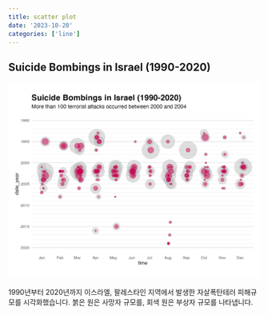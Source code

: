 ```yaml
---
title: scatter plot
date: '2023-10-20'
categories: ['line']
---
```


## Suicide Bombings in Israel (1990-2020)

![](https://github.com/chichead/dataviz/blob/main/viz/231020/terror.png)

1990년부터 2020년까지 이스라엘, 팔레스타인 지역에서 발생한 자살폭탄테러 피해규모를 시각화했습니다. 붉은 원은 사망자 규모를, 회색 원은 부상자 규모를 나타냅니다.